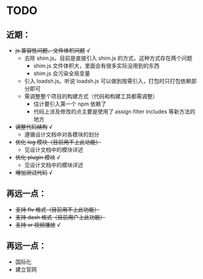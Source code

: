 <h1>TODO</h1>

<h2>近期：</h2>

* ~~js 兼容性问题、文件体积问题~~ √
	* 去除 shim.js。目前是直接引入 shim.js 的方式，这种方式存在两个问题
	    * shim.js 文件体积大，里面会有很多实际没用到的东西
	    * shim.js 会污染全局变量
	* 引入 loadsh.js。听说 loadsh.js 可以做到按需引入，打包时只打包依赖部分即可
	* 需调整整个项目的构建方式（代码和构建工具都需调整）
		* 估计要引入第一个 npm 依赖了
		* 代码上涉及修改的点主要是使用了 assign filter includes 等新方法的地方
* ~~调整代码结构~~ √
    * 遵循设计文档中对各模块的划分
* ~~优化 log 模块（目前用不上此功能）~~
    * 见设计文档中的模块详述
* ~~优化 plugin 模块~~ √
    * 见设计文档中的模块详述
* ~~增加测试代码~~ √

<h2>再远一点：</h2>

* ~~支持 flv 格式（目前用不上此功能）~~
* ~~支持 dash 格式（目前用户上此功能）~~
* ~~支持 vr 视频播放~~ √

<h2>再远一点：</h2>

* 国际化
* 建立官网
